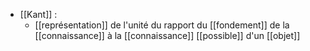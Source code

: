 - [[Kant]] : 
	- [[représentation]] de l'unité du rapport du [[fondement]] de la [[connaissance]] à la [[connaissance]] [[possible]] d'un [[objet]]